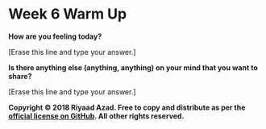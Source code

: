 # Week 6 Warm Up

**How are you feeling today?**

[Erase this line and type your answer.]

**Is there anything else (anything, anything) on your mind that you want to share?**

[Erase this line and type your answer.]

**Copyright &copy; 2018 Riyaad Azad. Free to copy and distribute as per the [official license on GitHub](https://github.com/ra-coding-club/coding-club/blob/master/LICENSE). All other rights reserved.** 
